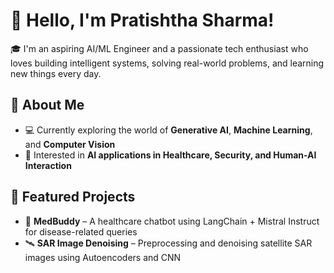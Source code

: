 # 👋 Hello, I'm Pratishtha Sharma!

🎓 I'm an aspiring AI/ML Engineer and a passionate tech enthusiast who loves building intelligent systems, solving real-world problems, and learning new things every day.

## 🌱 About Me

- 💻 Currently exploring the world of **Generative AI**, **Machine Learning**, and **Computer Vision**
- 🧠 Interested in **AI applications in Healthcare, Security, and Human-AI Interaction**

## 📌 Featured Projects

- 🔬 **MedBuddy** – A healthcare chatbot using LangChain + Mistral Instruct for disease-related queries
- 🛰️ **SAR Image Denoising** – Preprocessing and denoising satellite SAR images using Autoencoders and CNN



<!--
**Pratishtha-sh/Pratishtha-sh** is a ✨ _special_ ✨ repository because its `README.md` (this file) appears on your GitHub profile.

Here are some ideas to get you started:

- 🔭 I’m currently working on ...
- 🌱 I’m currently learning ...
- 👯 I’m looking to collaborate on ...
- 🤔 I’m looking for help with ...
- 💬 Ask me about ...
- 📫 How to reach me: ...
- 😄 Pronouns: ...
- ⚡ Fun fact: ...
-->
